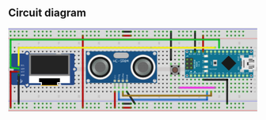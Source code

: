 ## Circuit diagram

![App Screenshot](https://github.com/rm10078/youtube_video/blob/main/height_measure_with_ultrasonic/Screenshot%202023-07-11%20085156.png?raw=true)

